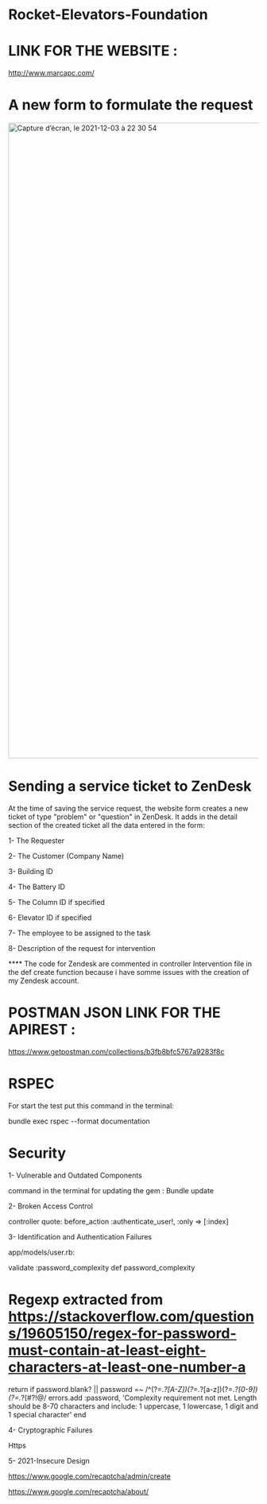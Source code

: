 # Rocket-Elevators-Foundation

# LINK FOR THE WEBSITE : 

http://www.marcapc.com/


# A new form to formulate the request

<img width="1280" alt="Capture d’écran, le 2021-12-03 à 22 30 54" src="https://user-images.githubusercontent.com/91087569/144695357-4b3ca8f3-8667-40b0-b5e4-b470c68cc9cf.png">


# Sending a service ticket to ZenDesk

At the time of saving the service request, the website form creates a new ticket of type "problem" or "question" in ZenDesk. It adds in the detail section of the created ticket all the data entered in the form:

1- The Requester

2- The Customer (Company Name)

3- Building ID

4- The Battery ID

5- The Column ID if specified

6- Elevator ID if specified

7- The employee to be assigned to the task

8- Description of the request for intervention

**** The code for Zendesk are commented in controller Intervention file in the def create function because i have somme issues with the creation of my Zendesk account.

# POSTMAN JSON LINK FOR THE APIREST : 

https://www.getpostman.com/collections/b3fb8bfc5767a9283f8c

# RSPEC

For start the test put this command in the terminal:

bundle exec rspec --format documentation 

# Security 

1- Vulnerable and Outdated Components

command in the terminal for updating the gem : Bundle update

2- Broken Access Control 

controller quote: 
before_action :authenticate_user!, :only => [:index]

3- Identification and Authentication Failures 

app/models/user.rb: 

validate :password_complexity
 def password_complexity
   # Regexp extracted from https://stackoverflow.com/questions/19605150/regex-for-password-must-contain-at-least-eight-characters-at-least-one-number-a
   return if password.blank? || password =~ /^(?=.*?[A-Z])(?=.*?[a-z])(?=.*?[0-9])(?=.*?[#?!@$%^&*-]).{8,70}$/
   errors.add :password, 'Complexity requirement not met. Length should be 8-70 characters and include: 1 uppercase, 1 lowercase, 1 digit and 1 special character'
 end

4- Cryptographic Failures

Https 


5- 2021-Insecure Design


https://www.google.com/recaptcha/admin/create

https://www.google.com/recaptcha/about/



